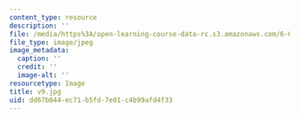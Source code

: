 ```yaml
---
content_type: resource
description: ''
file: /media/https%3A/open-learning-course-data-rc.s3.amazonaws.com/6-004-computation-structures-spring-2017/dd67b044ec71b5fd7e01c4b99afd4f33_v9.jpg
file_type: image/jpeg
image_metadata:
  caption: ''
  credit: ''
  image-alt: ''
resourcetype: Image
title: v9.jpg
uid: dd67b044-ec71-b5fd-7e01-c4b99afd4f33
---
```


